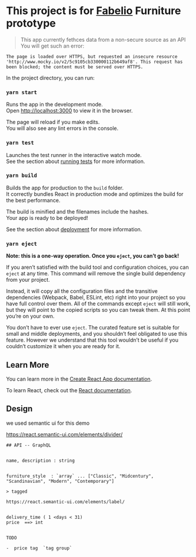 

# This project is for [Fabelio](https://fabelio.com) Furniture prototype

>  This app currently fethces data from a non-secure source as an API
    You will get such an error: 
    
`The page is loaded over HTTPS, but requested an insecure resource 'http://www.mocky.io/v2/5c9105cb330000112b649af8'. This request has been blocked; the content must be served over HTTPS.`

In the project directory, you can run:

### `yarn start`

Runs the app in the development mode.<br />
Open [http://localhost:3000](http://localhost:3000) to view it in the browser.

The page will reload if you make edits.<br />
You will also see any lint errors in the console.

### `yarn test`

Launches the test runner in the interactive watch mode.<br />
See the section about [running tests](https://facebook.github.io/create-react-app/docs/running-tests) for more information.

### `yarn build`

Builds the app for production to the `build` folder.<br />
It correctly bundles React in production mode and optimizes the build for the best performance.

The build is minified and the filenames include the hashes.<br />
Your app is ready to be deployed!

See the section about [deployment](https://facebook.github.io/create-react-app/docs/deployment) for more information.

### `yarn eject`

**Note: this is a one-way operation. Once you `eject`, you can’t go back!**

If you aren’t satisfied with the build tool and configuration choices, you can `eject` at any time. This command will remove the single build dependency from your project.

Instead, it will copy all the configuration files and the transitive dependencies (Webpack, Babel, ESLint, etc) right into your project so you have full control over them. All of the commands except `eject` will still work, but they will point to the copied scripts so you can tweak them. At this point you’re on your own.

You don’t have to ever use `eject`. The curated feature set is suitable for small and middle deployments, and you shouldn’t feel obligated to use this feature. However we understand that this tool wouldn’t be useful if you couldn’t customize it when you are ready for it.

## Learn More

You can learn more in the [Create React App documentation](https://facebook.github.io/create-react-app/docs/getting-started).

To learn React, check out the [React documentation](https://reactjs.org/).

## Design 

we used semantic ui for this demo

https://react.semantic-ui.com/elements/divider/

```
## API -- GraphQL


name, description : string


furniture_style  : `array` ... ["Classic", "Midcentury", "Scandinavian", "Modern", "Contemporary"]

> tagged 

https://react.semantic-ui.com/elements/label/


delivery_time ( 1 <days < 31) 
price  ==> int


TODO 

-  price tag  `tag group` 
